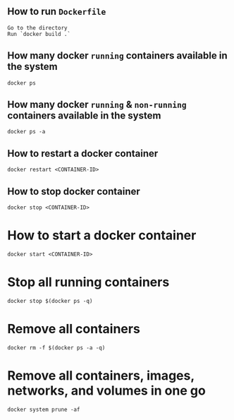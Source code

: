 ## How to run `Dockerfile`

```
Go to the directory
Run `docker build .`

```

## How many docker `running` containers available in the system

```
docker ps

```

## How many docker `running` & `non-running` containers available in the system

```
docker ps -a

```

## How to restart a docker container

```
docker restart <CONTAINER-ID>

```

## How to stop docker container

```
docker stop <CONTAINER-ID>

```

# How to start a docker container

```
docker start <CONTAINER-ID>

```

# Stop all running containers

```
docker stop $(docker ps -q)

```

# Remove all containers

```
docker rm -f $(docker ps -a -q)

```

# Remove all containers, images, networks, and volumes in one go

```
docker system prune -af

```
